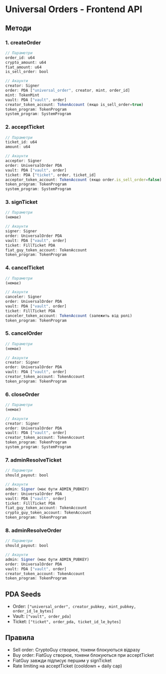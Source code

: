# Universal Orders - Frontend API

## Методи

### 1. createOrder
```ts
// Параметри
order_id: u64
crypto_amount: u64  
fiat_amount: u64
is_sell_order: bool

// Акаунти
creator: Signer
order: PDA ["universal_order", creator, mint, order_id]
mint: TokenMint
vault: PDA ["vault", order]  
creator_token_account: TokenAccount (якщо is_sell_order=true)
token_program: TokenProgram
system_program: SystemProgram
```

### 2. acceptTicket  
```ts
// Параметри
ticket_id: u64
amount: u64

// Акаунти
acceptor: Signer
order: UniversalOrder PDA
vault: PDA ["vault", order]
ticket: PDA ["ticket", order, ticket_id]
acceptor_token_account: TokenAccount (якщо order.is_sell_order=false)
token_program: TokenProgram  
system_program: SystemProgram
```

### 3. signTicket
```ts
// Параметри
(немає)

// Акаунти  
signer: Signer
order: UniversalOrder PDA
vault: PDA ["vault", order]
ticket: FillTicket PDA
fiat_guy_token_account: TokenAccount
token_program: TokenProgram
```

### 4. cancelTicket
```ts
// Параметри
(немає)

// Акаунти
canceler: Signer
order: UniversalOrder PDA  
vault: PDA ["vault", order]
ticket: FillTicket PDA
canceler_token_account: TokenAccount (залежить від ролі)
token_program: TokenProgram
```

### 5. cancelOrder
```ts
// Параметри
(немає)

// Акаунти
creator: Signer
order: UniversalOrder PDA
vault: PDA ["vault", order] 
creator_token_account: TokenAccount
token_program: TokenProgram
```

### 6. closeOrder
```ts
// Параметри  
(немає)

// Акаунти
creator: Signer
order: UniversalOrder PDA
vault: PDA ["vault", order]
creator_token_account: TokenAccount
token_program: TokenProgram
system_program: SystemProgram
```

### 7. adminResolveTicket
```ts
// Параметри
should_payout: bool

// Акаунти
admin: Signer (має бути ADMIN_PUBKEY)
order: UniversalOrder PDA
vault: PDA ["vault", order]
ticket: FillTicket PDA  
fiat_guy_token_account: TokenAccount
crypto_guy_token_account: TokenAccount
token_program: TokenProgram
```

### 8. adminResolveOrder  
```ts
// Параметри
should_payout: bool

// Акаунти
admin: Signer (має бути ADMIN_PUBKEY)
order: UniversalOrder PDA
vault: PDA ["vault", order]
creator_token_account: TokenAccount
token_program: TokenProgram
```

## PDA Seeds
- Order: `["universal_order", creator_pubkey, mint_pubkey, order_id_le_bytes]`
- Vault: `["vault", order_pda]` 
- Ticket: `["ticket", order_pda, ticket_id_le_bytes]`

## Правила
- Sell order: CryptoGuy створює, токени блокуються відразу
- Buy order: FiatGuy створює, токени блокуються при acceptTicket
- FiatGuy завжди підписує першим у signTicket
- Rate limiting на acceptTicket (cooldown + daily cap)